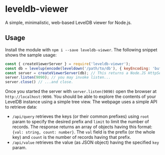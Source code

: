 # leveldb-viewer

A simple, minimalistic, web-based LevelDB viewer for Node.js. 

## Usage

Install the module with `npm i --save leveldb-viewer`. The following snippet shows the sample usage:
```javascript
const { createViewerServer } = require('leveldb-viewer');
const db = levelup(encode(leveldown('/path/to/db'), { keyEncoding: 'buffer', valueEncoding: 'json' })); 
const server = createViewerServer(db); // This returns a Node.JS HttpServer.
server.listen(9090); // you may invoke listen...
server.close() // ...and close.
```
Once you started the server with `server.listen(9090)` open the browser at `http://localhost:9090`. You should be able to explore the contents of your LevelDB instance using a simple tree view.
The webpage uses a simple API to retrieve data:
- `/api/query` retrieves the keys (or their common prefixes) using `root` param to specify the desired prefix and `limit` to limit the number of records. The response returns an array of objects having this format: `{val: string, count: number}`. The `val` field is the prefix (or the whole key) and `count` is the number of records having that prefix.
- `/api/value` retrieves the value (as JSON object) having the specified `key` param.

